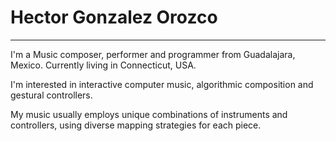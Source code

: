 

# Hector Gonzalez Orozco

---

I'm a Music composer, performer and programmer from Guadalajara, Mexico. Currently living in Connecticut, USA.

I'm interested in interactive computer music, algorithmic composition and gestural controllers.

My music usually employs unique combinations of instruments and controllers, using diverse mapping strategies for each piece.





<!---
hectorgonzalezo/hectorgonzalezo is a ✨ special ✨ repository because its `README.md` (this file) appears on your GitHub profile.
You can click the Preview link to take a look at your changes.
--->
